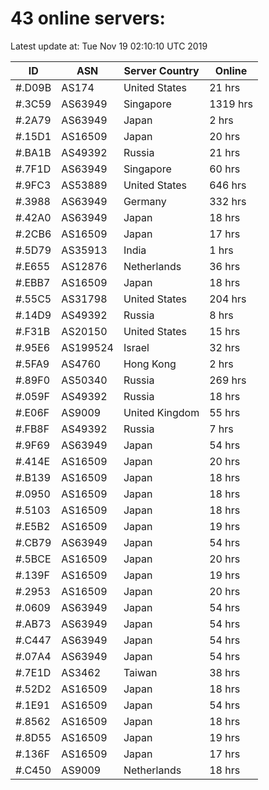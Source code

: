 # 43 online servers:

Latest update at: Tue Nov 19 02:10:10 UTC 2019

| ID | ASN | Server Country | Online |
| -- | --- | -------------- | ------ |
| #.D09B | AS174 | United States | 21 hrs |
| #.3C59 | AS63949 | Singapore | 1319 hrs |
| #.2A79 | AS63949 | Japan | 2 hrs |
| #.15D1 | AS16509 | Japan | 20 hrs |
| #.BA1B | AS49392 | Russia | 21 hrs |
| #.7F1D | AS63949 | Singapore | 60 hrs |
| #.9FC3 | AS53889 | United States | 646 hrs |
| #.3988 | AS63949 | Germany | 332 hrs |
| #.42A0 | AS63949 | Japan | 18 hrs |
| #.2CB6 | AS16509 | Japan | 17 hrs |
| #.5D79 | AS35913 | India | 1 hrs |
| #.E655 | AS12876 | Netherlands | 36 hrs |
| #.EBB7 | AS16509 | Japan | 18 hrs |
| #.55C5 | AS31798 | United States | 204 hrs |
| #.14D9 | AS49392 | Russia | 8 hrs |
| #.F31B | AS20150 | United States | 15 hrs |
| #.95E6 | AS199524 | Israel | 32 hrs |
| #.5FA9 | AS4760 | Hong Kong | 2 hrs |
| #.89F0 | AS50340 | Russia | 269 hrs |
| #.059F | AS49392 | Russia | 18 hrs |
| #.E06F | AS9009 | United Kingdom | 55 hrs |
| #.FB8F | AS49392 | Russia | 7 hrs |
| #.9F69 | AS63949 | Japan | 54 hrs |
| #.414E | AS16509 | Japan | 20 hrs |
| #.B139 | AS16509 | Japan | 18 hrs |
| #.0950 | AS16509 | Japan | 18 hrs |
| #.5103 | AS16509 | Japan | 18 hrs |
| #.E5B2 | AS16509 | Japan | 19 hrs |
| #.CB79 | AS63949 | Japan | 54 hrs |
| #.5BCE | AS16509 | Japan | 20 hrs |
| #.139F | AS16509 | Japan | 19 hrs |
| #.2953 | AS16509 | Japan | 20 hrs |
| #.0609 | AS63949 | Japan | 54 hrs |
| #.AB73 | AS63949 | Japan | 54 hrs |
| #.C447 | AS63949 | Japan | 54 hrs |
| #.07A4 | AS63949 | Japan | 54 hrs |
| #.7E1D | AS3462 | Taiwan | 38 hrs |
| #.52D2 | AS16509 | Japan | 18 hrs |
| #.1E91 | AS16509 | Japan | 54 hrs |
| #.8562 | AS16509 | Japan | 18 hrs |
| #.8D55 | AS16509 | Japan | 19 hrs |
| #.136F | AS16509 | Japan | 17 hrs |
| #.C450 | AS9009 | Netherlands | 18 hrs |

